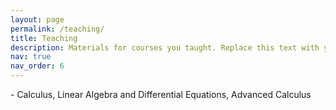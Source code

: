 ```yaml
---
layout: page
permalink: /teaching/
title: Teaching
description: Materials for courses you taught. Replace this text with your description.
nav: true
nav_order: 6
---
```


<p>- Calculus, Linear Algebra and Differential Equations, Advanced Calculus</p>
